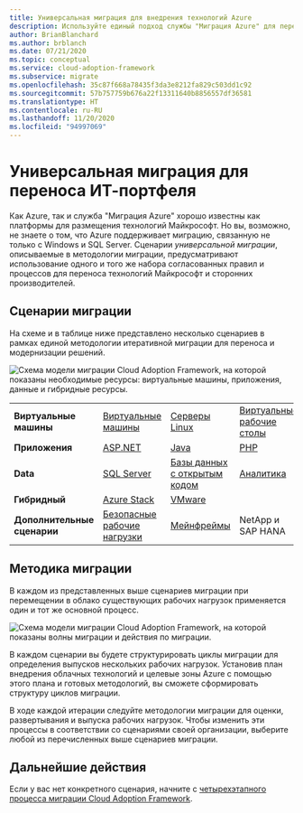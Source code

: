 ```yaml
---
title: Универсальная миграция для внедрения технологий Azure
description: Используйте единый подход службы "Миграция Azure" для переноса и модернизации всех ИТ-портфелей.
author: BrianBlanchard
ms.author: brblanch
ms.date: 07/21/2020
ms.topic: conceptual
ms.service: cloud-adoption-framework
ms.subservice: migrate
ms.openlocfilehash: 35c87f668a78435f3da3e8212fa829c503dd1c92
ms.sourcegitcommit: 57b757759b676a22f13311640b8856557df36581
ms.translationtype: HT
ms.contentlocale: ru-RU
ms.lasthandoff: 11/20/2020
ms.locfileid: "94997069"
---
```

<!-- docutune:ignore "One Migration" -->
<!-- cSpell:ignore HANA -->

# <a name="the-one-migration-approach-to-migrating-the-it-portfolio"></a>Универсальная миграция для переноса ИТ-портфеля

Как Azure, так и служба "Миграция Azure" хорошо известны как платформы для размещения технологий Майкрософт. Но вы, возможно, не знаете о том, что Azure поддерживает миграцию, связанную не только с Windows и SQL Server. Сценарии _универсальной миграции_, описываемые в методологии миграции, предусматривают использование одного и того же набора согласованных правил и процессов для переноса технологий Майкрософт и сторонних производителей.

## <a name="migration-scenarios"></a>Сценарии миграции

На схеме и в таблице ниже представлено несколько сценариев в рамках единой методологии итеративной миграции для переноса и модернизации решений.

![Схема модели миграции Cloud Adoption Framework, на которой показаны необходимые ресурсы: виртуальные машины, приложения, данные и гибридные ресурсы.](../_images/migrate/one-migrate.png)

| | | | |
|---------|---------|---------|---------|
| **Виртуальные машины** | [Виртуальные машины](../migrate/azure-best-practices/contoso-migration-rehost-vm.md) | [Серверы Linux](../migrate/azure-best-practices/contoso-migration-rehost-linux-vm.md) | [Виртуальные рабочие столы](./wvd/index.md) |
| **Приложения** | [ASP.NET](../migrate/azure-best-practices/contoso-migration-refactor-web-app-sql.md) | [Java](/azure/java/migration-overview?toc=/azure/cloud-adoption-framework/toc.json&bc=/azure/cloud-adoption-framework/_bread/toc.json) | [PHP](../migrate/azure-best-practices/contoso-migration-refactor-linux-app-service-mysql.md) |
| **Data** | [SQL Server](../migrate/azure-best-practices/contoso-migration-rehost-vm-sql-managed-instance.md) | [Базы данных с открытым кодом](../migrate/azure-best-practices/sql-migration.md) | [Аналитика](../migrate/azure-best-practices/analytics/analytics-solutions-overview.md) |
| **Гибридный** | [Azure Stack](./azure-stack/index.md) | [VMware](../migrate/azure-best-practices/vmware-host.md) | |
| **Дополнительные сценарии** | [Безопасные рабочие нагрузки](../migrate/azure-best-practices/migrate-best-practices-security-management.md) | [Мейнфреймы](../infrastructure/mainframe-migration/index.md) | NetApp и SAP HANA |

## <a name="migrate-methodology"></a>Методика миграции

В каждом из представленных выше сценариев миграции при перемещении в облако существующих рабочих нагрузок применяется один и тот же основной процесс.

![Схема модели миграции Cloud Adoption Framework, на которой показаны волны миграции и действия по миграции.](../_images/migrate/methodology.png)

В каждом сценарии вы будете структурировать циклы миграции для определения выпусков нескольких рабочих нагрузок. Установив план внедрения облачных технологий и целевые зоны Azure с помощью этого плана и готовых методологий, вы сможете сформировать структуру циклов миграции.

В ходе каждой итерации следуйте методологии миграции для оценки, развертывания и выпуска рабочих нагрузок. Чтобы изменить эти процессы в соответствии со сценариями своей организации, выберите любой из перечисленных выше сценариев миграции.

## <a name="next-steps"></a>Дальнейшие действия

Если у вас нет конкретного сценария, начните с [четырехэтапного процесса миграции Cloud Adoption Framework](../migrate/index.md).
